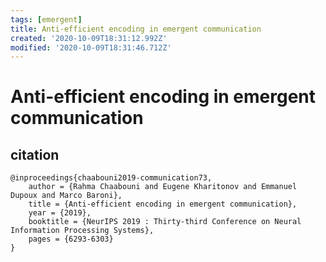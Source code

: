 ```yaml
---
tags: [emergent]
title: Anti-efficient encoding in emergent communication
created: '2020-10-09T18:31:12.992Z'
modified: '2020-10-09T18:31:46.712Z'
---
```


# Anti-efficient encoding in emergent communication

## citation

```
@inproceedings{chaabouni2019-communication73,
    author = {Rahma Chaabouni and Eugene Kharitonov and Emmanuel Dupoux and Marco Baroni},
    title = {Anti-efficient encoding in emergent communication},
    year = {2019},
    booktitle = {NeurIPS 2019 : Thirty-third Conference on Neural Information Processing Systems},
    pages = {6293-6303}
}
```
